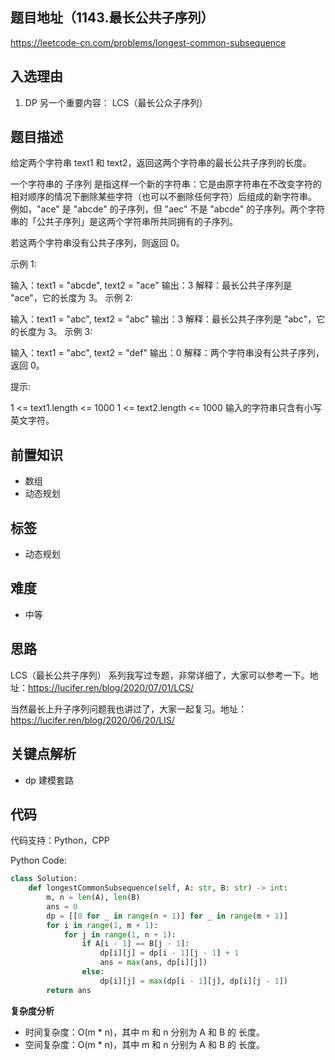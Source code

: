 ## 题目地址（1143.最长公共子序列）

https://leetcode-cn.com/problems/longest-common-subsequence

## 入选理由

1. DP 另一个重要内容： LCS（最长公众子序列）

## 题目描述

给定两个字符串  text1 和  text2，返回这两个字符串的最长公共子序列的长度。

一个字符串的  子序列  是指这样一个新的字符串：它是由原字符串在不改变字符的相对顺序的情况下删除某些字符（也可以不删除任何字符）后组成的新字符串。 例如，"ace" 是 "abcde" 的子序列，但 "aec" 不是 "abcde" 的子序列。两个字符串的「公共子序列」是这两个字符串所共同拥有的子序列。

若这两个字符串没有公共子序列，则返回 0。

示例 1:

输入：text1 = "abcde", text2 = "ace" 输出：3
解释：最长公共子序列是 "ace"，它的长度为 3。 示例 2:

输入：text1 = "abc", text2 = "abc" 输出：3 解释：最长公共子序列是 "abc"，它的长度为 3。 示例 3:

输入：text1 = "abc", text2 = "def" 输出：0 解释：两个字符串没有公共子序列，返回 0。

提示:

1 <= text1.length <= 1000 1 <= text2.length <= 1000 输入的字符串只含有小写英文字符。

## 前置知识

- 数组
- 动态规划

## 标签

- 动态规划

## 难度

- 中等

## 思路

LCS（最长公共子序列） 系列我写过专题，非常详细了，大家可以参考一下。地址：https://lucifer.ren/blog/2020/07/01/LCS/

当然最长上升子序列问题我也讲过了，大家一起复习。地址：https://lucifer.ren/blog/2020/06/20/LIS/

## 关键点解析

- dp 建模套路

## 代码

代码支持：Python，CPP

Python Code:

```python
class Solution:
    def longestCommonSubsequence(self, A: str, B: str) -> int:
        m, n = len(A), len(B)
        ans = 0
        dp = [[0 for _ in range(n + 1)] for _ in range(m + 1)]
        for i in range(1, m + 1):
            for j in range(1, n + 1):
                if A[i - 1] == B[j - 1]:
                    dp[i][j] = dp[i - 1][j - 1] + 1
                    ans = max(ans, dp[i][j])
                else:
                    dp[i][j] = max(dp[i - 1][j], dp[i][j - 1])
        return ans
```

**复杂度分析**

- 时间复杂度：O(m * n)，其中 m 和 n 分别为 A 和 B 的 长度。
- 空间复杂度：O(m * n)，其中 m 和 n 分别为 A 和 B 的 长度。
